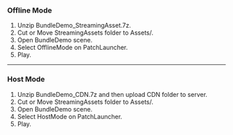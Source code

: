 ### Offline Mode
1. Unzip BundleDemo_StreamingAsset.7z.
2. Cut or Move StreamingAssets folder to Assets/.
3. Open BundleDemo scene.
4. Select OfflineMode on PatchLauncher.
5. Play.

---

### Host Mode
1. Unzip BundleDemo_CDN.7z and then upload CDN folder to server.
2. Cut or Move StreamingAssets folder to Assets/.
3. Open BundleDemo scene.
4. Select HostMode on PatchLauncher.
5. Play.
